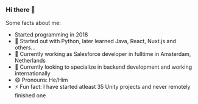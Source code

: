 ### Hi there 👋

Some facts about me:
- Started programming in 2018
- 🐍 Started out with Python, later learned Java, React, Nuxt.js and others...
- 🔭 Currently working as Salesforce developer in fulltime in Amsterdam, Netherlands
- 📝 Currently looking to specialize in backend development and working internationally
- 😄 Pronouns: He/Him
- ⚡ Fun fact: I have started atleast 35 Unity projects and never remotely finished one
